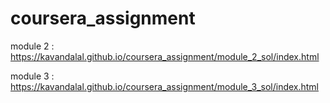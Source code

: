 # coursera_assignment

module 2 : https://kavandalal.github.io/coursera_assignment/module_2_sol/index.html

module 3 : https://kavandalal.github.io/coursera_assignment/module_3_sol/index.html
